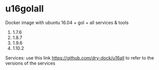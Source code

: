 
# u16golall
Docker image with ubuntu 16.04 + gol + all services &amp; tools

1. 1.7.6
2. 1.8.7
3. 1.9.6
4. 1.10.2

Services: use this link https://github.com/dry-dock/u16all to refer to the versions of the services


